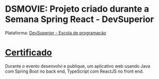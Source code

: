 # DSMOVIE: Projeto criado durante a Semana Spring React - DevSuperior

Plataforma: [DevSuperior - Escola de programação](https://devsuperior.com.br)
# [Certificado](https://learn.devsuperior.com/certificados/2441798)

Durante o evento desenvolvi e publique, um aplicativo web usando Java com Spring Boot no back end, TypeScript com ReactJS no front end.

